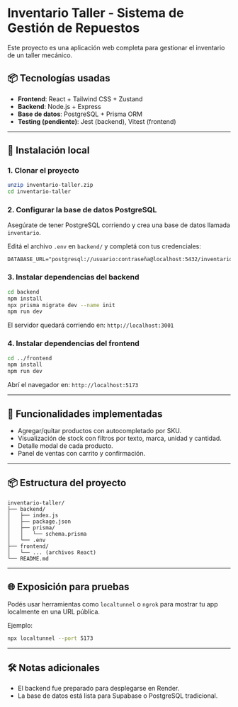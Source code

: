 # Inventario Taller - Sistema de Gestión de Repuestos

Este proyecto es una aplicación web completa para gestionar el inventario de un taller mecánico.

## 📦 Tecnologías usadas

- **Frontend**: React + Tailwind CSS + Zustand
- **Backend**: Node.js + Express
- **Base de datos**: PostgreSQL + Prisma ORM
- **Testing (pendiente)**: Jest (backend), Vitest (frontend)

---

## 🚀 Instalación local

### 1. Clonar el proyecto
```bash
unzip inventario-taller.zip
cd inventario-taller
```

### 2. Configurar la base de datos PostgreSQL
Asegúrate de tener PostgreSQL corriendo y crea una base de datos llamada `inventario`.

Editá el archivo `.env` en `backend/` y completá con tus credenciales:
```
DATABASE_URL="postgresql://usuario:contraseña@localhost:5432/inventario"
```

### 3. Instalar dependencias del backend
```bash
cd backend
npm install
npx prisma migrate dev --name init
npm run dev
```

El servidor quedará corriendo en: `http://localhost:3001`

### 4. Instalar dependencias del frontend
```bash
cd ../frontend
npm install
npm run dev
```

Abrí el navegador en: `http://localhost:5173`

---

## 🧪 Funcionalidades implementadas

- Agregar/quitar productos con autocompletado por SKU.
- Visualización de stock con filtros por texto, marca, unidad y cantidad.
- Detalle modal de cada producto.
- Panel de ventas con carrito y confirmación.

---

## 📦 Estructura del proyecto

```
inventario-taller/
├── backend/
│   ├── index.js
│   ├── package.json
│   ├── prisma/
│   │   └── schema.prisma
│   └── .env
├── frontend/
│   └── ... (archivos React)
└── README.md
```

---

## 🌐 Exposición para pruebas

Podés usar herramientas como `localtunnel` o `ngrok` para mostrar tu app localmente en una URL pública.

Ejemplo:
```bash
npx localtunnel --port 5173
```

---

## 🛠️ Notas adicionales

- El backend fue preparado para desplegarse en Render.
- La base de datos está lista para Supabase o PostgreSQL tradicional.